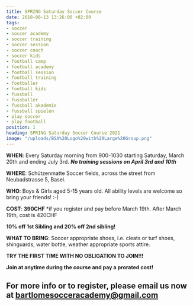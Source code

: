 ```yaml
---
title: SPRING Saturday Soccer Course
date: 2018-08-13 13:26:00 +02:00
tags:
- soccer
- soccer academy
- soccer training
- soccer session
- soccer coach
- soccer kids
- football camp
- football academy
- football session
- football training
- footballer
- football kids
- fussball
- fussballer
- fussball akademie
- fussball spielen
- play soccer
- play football
position: 1
heading: SPRING Saturday Soccer Course 2021
image: "/uploads/BSA%20Logo%20with%20Large%20Group.png"
---
```


**WHEN**: Every Saturday morning from 900-1030 starting Saturday, March 20th and ending July 3rd.
***No training sessions on April 3rd and 10th***

**WHERE**: Schützenmatte Soccer fields, across the street from Neubadstrasse 5, Basel.

**WHO**: Boys & Girls aged 5-15 years old. All ability levels are welcome so bring your friends! :-)

**COST**: **390CHF** *if you register and pay before March 19th. After March 19th, cost is 420CHF

**10% off 1st Sibling and 20% off 2nd sibling!**

**WHAT TO BRING**: Soccer appropriate shoes, i.e. cleats or turf shoes, shinguards, water bottle, weather appropriate sports attire.

**TRY THE FIRST TIME WITH NO OBLIGATION TO JOIN!!!**

**Join at anytime during the course and pay a prorated cost!**

## For more info or to register, please email us now at bartlomesocceracademy@gmail.com